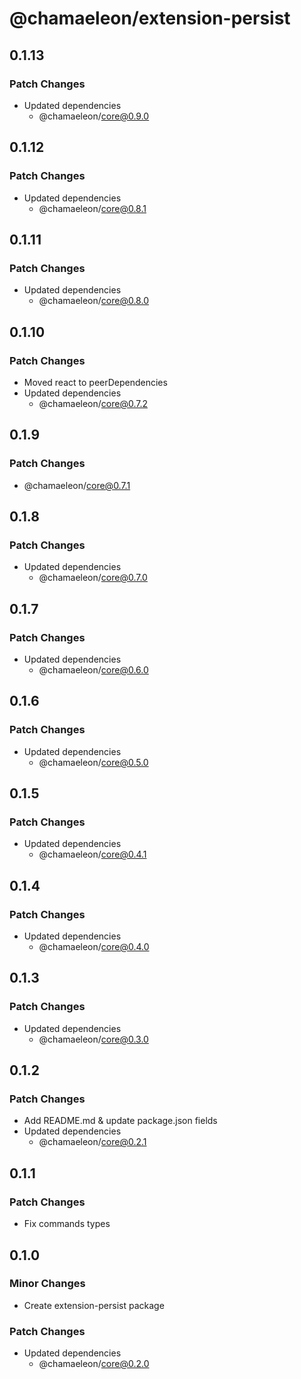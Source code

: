 # @chamaeleon/extension-persist

## 0.1.13

### Patch Changes

- Updated dependencies
  - @chamaeleon/core@0.9.0

## 0.1.12

### Patch Changes

- Updated dependencies
  - @chamaeleon/core@0.8.1

## 0.1.11

### Patch Changes

- Updated dependencies
  - @chamaeleon/core@0.8.0

## 0.1.10

### Patch Changes

- Moved react to peerDependencies
- Updated dependencies
  - @chamaeleon/core@0.7.2

## 0.1.9

### Patch Changes

- @chamaeleon/core@0.7.1

## 0.1.8

### Patch Changes

- Updated dependencies
  - @chamaeleon/core@0.7.0

## 0.1.7

### Patch Changes

- Updated dependencies
  - @chamaeleon/core@0.6.0

## 0.1.6

### Patch Changes

- Updated dependencies
  - @chamaeleon/core@0.5.0

## 0.1.5

### Patch Changes

- Updated dependencies
  - @chamaeleon/core@0.4.1

## 0.1.4

### Patch Changes

- Updated dependencies
  - @chamaeleon/core@0.4.0

## 0.1.3

### Patch Changes

- Updated dependencies
  - @chamaeleon/core@0.3.0

## 0.1.2

### Patch Changes

- Add README.md & update package.json fields
- Updated dependencies
  - @chamaeleon/core@0.2.1

## 0.1.1

### Patch Changes

- Fix commands types

## 0.1.0

### Minor Changes

- Create extension-persist package

### Patch Changes

- Updated dependencies
  - @chamaeleon/core@0.2.0
